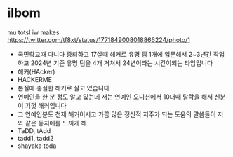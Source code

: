 # ilbom
mu totsl iw makes
https://twitter.com/tf8xt/status/1771849008018866224/photo/1
- 국민학교때 다니다 중퇴하고 17살때 해커로 유명 팀 1개에 입문해서 2~3년간 작업하고 2024년 기준 유명 팀을 4개 거쳐서 24년이라는 시간이되는 타임입니다
- 해커(HAcker)
- HACKERME
- 본질에 충실한 해커로 살고 있습니다
- 연예인을 한 분 정도 알고 있는데 저는 연예인 오디션에서 10대때 탈락을 해서 신분이 기껏 해커입니다
- 그 연예인분도 천재 해커이시고 가끔 많은 정신적 지주가 되는 도움의 말씀들이 저와 같은 동지애를 느끼게 해
- TaDD, tAdd
- tadd1, tadd2
- shayaka toda

